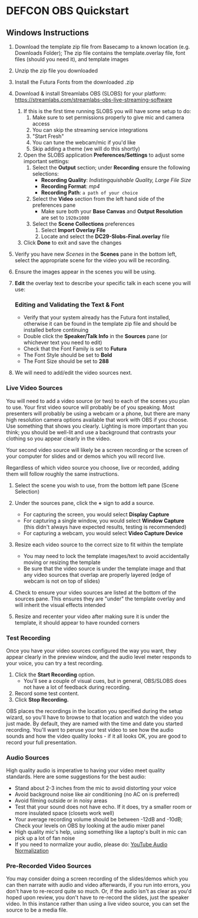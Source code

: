 # DEFCON OBS Quickstart

## Windows Instructions

1. Download the template zip file from Basecamp to a known location (e.g. Downloads Folder); The zip file contains the template.overlay file, font files (should you need it), and template images
2. Unzip the zip file you downloaded
3. Install the Futura Fonts from the downloaded .zip
4. Download & install Streamlabs OBS (SLOBS) for your platform: https://streamlabs.com/streamlabs-obs-live-streaming-software
   1. If this is the first time running SLOBS you will have some setup to do:
      1. Make sure to set permissions properly to give mic and camera access
      2. You can skip the streaming service integrations
      3. "Start Fresh"
      4. You can tune the webcam/mic if you'd like
      5. Skip adding a theme (we will do this shortly)
   2. Open the SLOBS application __Preferences/Settings__ to adjust some important settings: 
      1. Select the __Output__ section; under __Recording__ ensure the following selections:
         - __Recording Quality__: *Indistingquishable Quality, Large File Size*
         - __Recording Format__: *mp4*
         - __Recording Path__: `a path of your choice`
      2. Select the __Video__ section from the left hand side of the preferences pane
            - Make sure both your __Base Canvas__ and __Output Resolution__ are set to `1920x1080`
      3. Select the __Scene Collections__ preferences
         1. Select __Import Overlay File__
         2. Locate and select the __DC29-Slobs-Final.overlay__ file
   3. Click __Done__ to exit and save the changes

5.  Verify you have new _Scenes_ in the __Scenes__ pane in the bottom left, select the appropriate scene for the video you will be recording.
6.  Ensure the images appear in the scenes you will be using.
7.  __Edit__ the overlay text to describe your specific talk in each scene you will use:
    ### Editing and Validating the Text & Font
    - Verify that your system already has the Futura font installed, otherwise it can be found in the template zip file and should be installed before continuing
    - Double click the __Speaker/Talk Info__ in the __Sources__ pane (or whichever text you need to edit)
    - Check that the Font Family is set to __Futura__
    - The Font Style should be set to __Bold__
    - The Font Size should be set to __288__

8.  We will need to add/edit the video sources next. 



### Live Video Sources
You will need to add a video source (or two) to each of the scenes you plan to use. Your first video source will probably be of you speaking. Most presenters will probably be using a webcam or a phone, but there are many high resolution camera options available that work with OBS if you choose. Use something that shows you clearly. Lighting is more important than you think; you should be well-lit and use a background that contrasts your clothing so you appear clearly in the video.

Your second video source will likely be a screen recording or the screen of your computer for slides and or demos which you will record live. 

Regardless of which video source you choose, live or recorded, adding them will follow roughly the same instructions.
1. Select the scene you wish to use, from the bottom left pane (Scene Selection)
2. Under the sources pane, click the __+__ sign to add a source.
   - For capturing the screen, you would select __Display Capture__
   - For capturing a single window, you would select __Window Capture__ (this didn't always have expected results, testing is recommended)
   - For capturing a webcam, you would select __Video Capture Device__
3. Resize each video source to the correct size to fit within the template 
    - You may need to lock the template images/text to avoid accidentally moving or resizing the template
    - Be sure that the video source is under the template image and that any video sources that overlap are properly layered (edge of webcam is not on top of slides)
4. Check to ensure your video sources are listed at the bottom of the sources pane. This ensures they are "under" the template overlay and will inherit the visual effects intended


5. Resize and recenter your video after making sure it is under the template, it should appear to have rounded corners



### Test Recording

Once you have your video sources configured the way you want, they appear clearly in the preview window, and the audio level meter responds to your voice, you can try a test recording.

1. Click the __Start Recording__ option. 
    - You'll see a couple of visual cues, but in general, OBS/SLOBS does not have a lot of feedback during recording.
2. Record some test content. 
3. Click __Stop Recording.__

OBS places the recordings in the location you specified during the setup wizard, so you'll have to browse to that location and watch the video you just made. By default, they are named with the time and date you started recording. You'll want to peruse your test video to see how the audio sounds and how the video quality looks - if it all looks OK, you are good to record your full presentation.

### Audio Sources
High quality audio is imperative to having your video meet quality standards. Here are some suggestions for the best audio:
- Stand about 2-3 inches from the mic to avoid distorting your voice
- Avoid background noise like air conditioning (no AC on is preferred)
- Avoid filming outside or in noisy areas
- Test that your sound does not have echo. If it does, try a smaller room or more insulated space (closets work well)
- Your average recording volume should be between -12dB and -10dB; Check your levels on OBS by looking at the audio mixer panel
- High quality mic's help, using something like a laptop's built in mic can pick up a lot of fan noise
- If you need to normalize your audio, please do: [YouTube Audio Normalization](https://www.youtube.com/watch?v=OKSWPrT5upo)

### Pre-Recorded Video Sources
You may consider doing a screen recording of the slides/demos which you can then narrate with audio and video afterwards, if you run into errors, you don't have to re-record quite so much. Or, if the audio isn't as clear as you'd hoped upon review, you don't have to re-record the slides, just the speaker video. In this instance rather than using a live video source, you can set the source to be a media file. 
    
